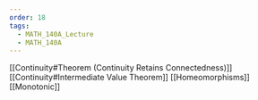 ```yaml
---
order: 18
tags:
  - MATH_140A_Lecture
  - MATH_140A
---
```


[[Continuity#Theorem (Continuity Retains Connectedness)]]
[[Continuity#Intermediate Value Theorem]]
[[Homeomorphisms]]
[[Monotonic]]